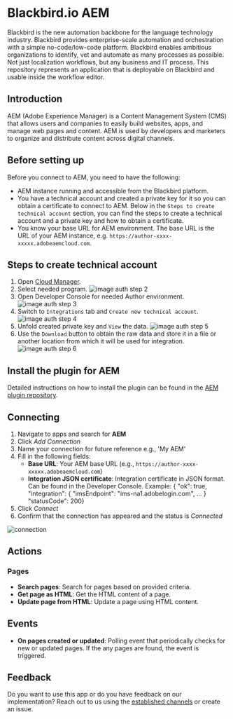 # Blackbird.io AEM

Blackbird is the new automation backbone for the language technology industry. Blackbird provides enterprise-scale automation and orchestration with a simple no-code/low-code platform. Blackbird enables ambitious organizations to identify, vet and automate as many processes as possible. Not just localization workflows, but any business and IT process. This repository represents an application that is deployable on Blackbird and usable inside the workflow editor.

## Introduction

<!-- begin docs -->

AEM (Adobe Experience Manager) is a Content Management System (CMS) that allows users and companies to easily build websites, apps, and manage web pages and content. AEM is used by developers and marketers to organize and distribute content across digital channels.

## Before setting up

Before you connect to AEM, you need to have the following:

- AEM instance running and accessible from the Blackbird platform.
- You have a technical account and created a private key for it so you can obtain a certificate to connect to AEM. Below in the `Steps to create technical account` section, you can find the steps to create a technical account and a private key and how to obtain a certificate.
- You know your base URL for AEM environment. The base URL is the URL of your AEM instance, e.g. `https://author-xxxx-xxxxx.adobeaemcloud.com`.

## Steps to create technical account

1. Open [Cloud Manager](https://experience.adobe.com/cloud-manager/landing.html).
2. Select needed program. 
![image auth step 2](docs/images/auth_step_2.png)
3. Open Developer Console for needed Author environment. 
![image auth step 3](docs/images/auth_step_3.png)
4. Switch to `Integrations` tab and `Create new technical account`. 
![image auth step 4](docs/images/auth_step_4.png)
5. Unfold created private key and `View` the data. 
![image auth step 5](docs/images/auth_step_5.png)
6. Use the `Download` button to obtain the raw data and store it in a file or another location from which it will be used for integration. 
![image auth step 6](docs/images/auth_step_6.png)

## Install the plugin for AEM

Detailed instructions on how to install the plugin can be found in the [AEM plugin repository](https://github.com/bb-io/AEM).

## Connecting

1. Navigate to apps and search for **AEM**
2. Click _Add Connection_
3. Name your connection for future reference e.g., 'My AEM'
4. Fill in the following fields:
   - **Base URL**: Your AEM base URL (e.g., `https://author-xxxx-xxxxx.adobeaemcloud.com`)
   - **Integration JSON certificate**: Integration certificate in JSON format. Can be found in the Developer Console. Example: { "ok": true, "integration": { "imsEndpoint": "ims-na1.adobelogin.com", ... } "statusCode": 200}
5. Click _Connect_
6. Confirm that the connection has appeared and the status is _Connected_

![connection](docs/images/connection.png)

## Actions

### Pages

- **Search pages**: Search for pages based on provided criteria.
- **Get page as HTML**: Get the HTML content of a page.
- **Update page from HTML**: Update a page using HTML content.

## Events

- **On pages created or updated**: Polling event that periodically checks for new or updated pages. If the any pages are found, the event is triggered.

## Feedback

Do you want to use this app or do you have feedback on our implementation? Reach out to us using the [established channels](https://www.blackbird.io/) or create an issue.

<!-- end docs -->
